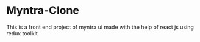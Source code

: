 # Myntra-Clone
This is a front end project of myntra ui made with the help of react js using redux toolkit
